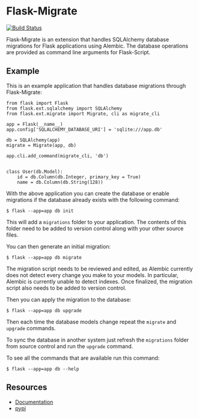 Flask-Migrate
=============

[![Build Status](https://travis-ci.org/miguelgrinberg/Flask-Migrate.png?branch=master)](https://travis-ci.org/miguelgrinberg/Flask-Migrate)

Flask-Migrate is an extension that handles SQLAlchemy database migrations for Flask applications using Alembic. The database operations are provided as command line arguments for Flask-Script.

Example
-------

This is an example application that handles database migrations through Flask-Migrate:

    from flask import Flask
    from flask.ext.sqlalchemy import SQLAlchemy
    from flask.ext.migrate import Migrate, cli as migrate_cli

    app = Flask(__name__)
    app.config['SQLALCHEMY_DATABASE_URI'] = 'sqlite:///app.db'

    db = SQLAlchemy(app)
    migrate = Migrate(app, db)

    app.cli.add_command(migrate_cli, 'db')


    class User(db.Model):
        id = db.Column(db.Integer, primary_key = True)
        name = db.Column(db.String(128))

With the above application you can create the database or enable migrations if the database already exists with the following command:

    $ flask --app=app db init
    
This will add a `migrations` folder to your application. The contents of this folder need to be added to version control along with your other source files. 

You can then generate an initial migration:

    $ flask --app=app db migrate
    
The migration script needs to be reviewed and edited, as Alembic currently does not detect every change you make to your models. In particular, Alembic is currently unable to detect indexes. Once finalized, the migration script also needs to be added to version control.

Then you can apply the migration to the database:

    $ flask --app=app db upgrade
    
Then each time the database models change repeat the `migrate` and `upgrade` commands.

To sync the database in another system just refresh the `migrations` folder from source control and run the `upgrade` command.

To see all the commands that are available run this command:

    $ flask --app=app db --help

Resources
---------

- [Documentation](http://pythonhosted.org/Flask-Migrate)
- [pypi](https://pypi.python.org/pypi/Flask-Migrate) 
